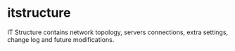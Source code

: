 # itstructure
IT Structure contains network topology, servers connections, extra settings, change log and future modifications.
